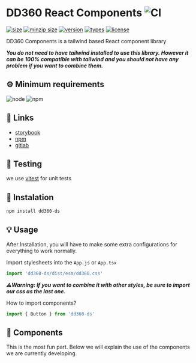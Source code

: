# DD360 React Components ![CI](https://gitlab.com/dd3tech/dd360/dd360-components/badges/main/pipeline.svg)

[![size](https://badgen.net/bundlephobia/min/dd360-ds)](https://www.npmjs.com/package/dd360-ds)
[![minzip size](https://badgen.net/bundlephobia/minzip/dd360-ds)](https://www.npmjs.com/package/dd360-ds)
[![version](https://badgen.net/npm/v/dd360-ds)](https://www.npmjs.com/package/dd360-ds)
[![types](https://badgen.net/npm/types/dd360-ds)](https://www.npmjs.com/package/dd360-ds)
[![license](https://badgen.net/npm/license/dd360-ds)](https://www.npmjs.com/package/dd360-ds)

DD360 Components is a tailwind based React component library

***You do not need to have tailwind installed to use this library. However it can be 100% compatible with tailwind and you should not have any problem if you want to combine them.***


## ⚙️ Minimum requirements
![node](https://shields.io/badge/node-v16+-lightgray?logo=nodedotjs&logoWidth=20&style=for-the-badge)
![npm](https://shields.io/badge/npm-v7+-lightgrey?logo=npm&logoWidth=20&style=for-the-badge)

## 🔮 Links

- [storybook](https://main--62ffec7466615c40c8dbe435.chromatic.com/)
- [npm](https://www.npmjs.com/package/dd360-ds)
- [gitlab](https://gitlab.com/dd3tech/dd360/dd360-components)

## 🧪 Testing

we use [vitest](https://vitest.dev/) for unit tests

## 📲 Instalation

```bash
npm install dd360-ds
```

## 💡 Usage

After Installation, you will have to make some extra configurations for everything to work normally.

Import stylesheets into the `App.js` or `App.tsx`

```js
import 'dd360-ds/dist/esm/dd360.css'
```

***⚠️Warning: If you want to combine it with other styles, be sure to import our css as the last one.***


How to import components?

```jsx
import { Button } from 'dd360-ds'
```


## 🔫 Components

This is the most fun part. Below we will explain the use of the components we are currently developing.

